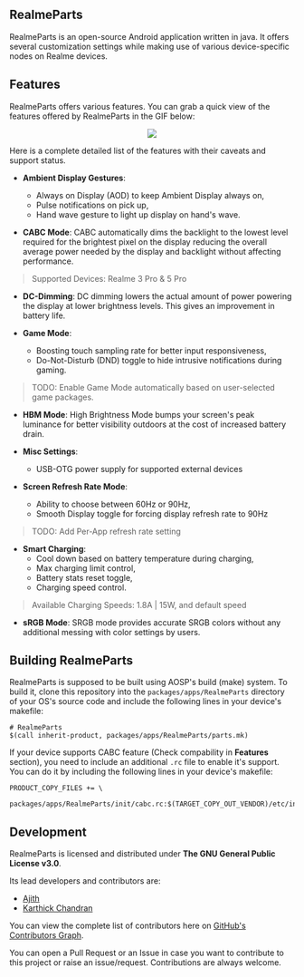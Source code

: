 RealmeParts
-----------
RealmeParts is an open-source Android application written in java. It offers several customization settings while making use of various device-specific nodes on Realme devices.

## Features
RealmeParts offers various features. You can grab a quick view of the features offered by RealmeParts in the GIF below:

<p align="center">
  <img src="assets/RealmeParts.gif">
</p>

Here is a complete detailed list of the features with their caveats and support status.

- **Ambient Display Gestures**:
  - Always on Display (AOD) to keep Ambient Display always on,
  - Pulse notifications on pick up,
  - Hand wave gesture to light up display on hand's wave.

- **CABC Mode**: CABC automatically dims the backlight to the lowest level required for the brightest pixel on the display reducing the overall average power needed by the display and backlight without affecting performance.
> Supported Devices: Realme 3 Pro & 5 Pro

- **DC-Dimming**: DC dimming lowers the actual amount of power powering the display at lower brightness levels. This gives an improvement in battery life.

- **Game Mode**:
  - Boosting touch sampling rate for better input responsiveness,
  - Do-Not-Disturb (DND) toggle to hide intrusive notifications during gaming.
>TODO: Enable Game Mode automatically based on user-selected game packages.

- **HBM Mode**: High Brightness Mode bumps your screen's peak luminance for better visibility outdoors at the cost of increased battery drain.

- **Misc Settings**: 
  - USB-OTG power supply for supported external devices

- **Screen Refresh Rate Mode**:
  - Ability to choose between 60Hz or 90Hz,
  - Smooth Display toggle for forcing display refresh rate to 90Hz
>TODO: Add Per-App refresh rate setting

- **Smart Charging**:
  - Cool down based on battery temperature during charging,
  - Max charging limit control,
  - Battery stats reset toggle,
  - Charging speed control.
> Available Charging Speeds: 1.8A | 15W, and default speed

- **sRGB Mode**:  SRGB mode provides accurate SRGB colors without any additional messing with color settings by users.

## Building RealmeParts
RealmeParts is supposed to be built using AOSP's build (make) system. To build it, clone this repository into the `packages/apps/RealmeParts` directory of your OS's source code and include the following lines in your device's makefile:
```
# RealmeParts
$(call inherit-product, packages/apps/RealmeParts/parts.mk)
```
If your device supports CABC feature (Check compability in **Features** section), you need to include an additional `.rc` file to enable it's support. You can do it by including the following lines in your device's makefile:
```
PRODUCT_COPY_FILES += \
    packages/apps/RealmeParts/init/cabc.rc:$(TARGET_COPY_OUT_VENDOR)/etc/init/cabc.rc
```
## Development
RealmeParts is licensed and distributed under **The GNU General Public License v3.0**. 

Its lead developers and contributors are:
- [Ajith](https://github.com/4j17h)
- [Karthick Chandran](https://github.com/karthick111)

You can view the complete list of contributors here on [GitHub's Contributors Graph](https://github.com/HyperTeam/packages_apps_RealmeParts/graphs/contributors).

You can open a Pull Request or an Issue in case you want to contribute to this project or raise an issue/request. Contributions are always welcome.